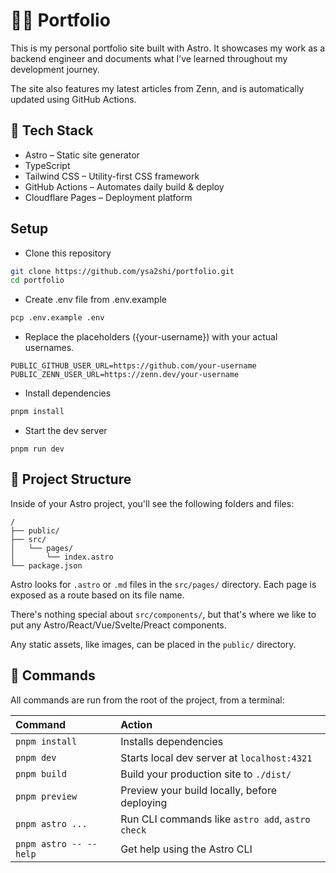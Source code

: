 # 🧑‍💻 Portfolio

This is my personal portfolio site built with Astro.
It showcases my work as a backend engineer and documents what I’ve learned throughout my development journey.

The site also features my latest articles from Zenn, and is automatically updated using GitHub Actions.

## 🔧 Tech Stack

- Astro – Static site generator
- TypeScript
- Tailwind CSS – Utility-first CSS framework
- GitHub Actions – Automates daily build & deploy
- Cloudflare Pages – Deployment platform

## Setup

- Clone this repository

```bash
git clone https://github.com/ysa2shi/portfolio.git
cd portfolio
```

- Create .env file from .env.example

```bash
pcp .env.example .env
```

- Replace the placeholders ({your-username}) with your actual usernames.

``` .env
PUBLIC_GITHUB_USER_URL=https://github.com/your-username
PUBLIC_ZENN_USER_URL=https://zenn.dev/your-username
```

- Install dependencies

```bash
pnpm install
```

- Start the dev server

```
pnpm run dev
```

## 🚀 Project Structure

Inside of your Astro project, you'll see the following folders and files:

```text
/
├── public/
├── src/
│   └── pages/
│       └── index.astro
└── package.json
```

Astro looks for `.astro` or `.md` files in the `src/pages/` directory. Each page is exposed as a route based on its file name.

There's nothing special about `src/components/`, but that's where we like to put any Astro/React/Vue/Svelte/Preact components.

Any static assets, like images, can be placed in the `public/` directory.

## 🧞 Commands

All commands are run from the root of the project, from a terminal:

| Command                   | Action                                           |
| :------------------------ | :----------------------------------------------- |
| `pnpm install`             | Installs dependencies                            |
| `pnpm dev`             | Starts local dev server at `localhost:4321`      |
| `pnpm build`           | Build your production site to `./dist/`          |
| `pnpm preview`         | Preview your build locally, before deploying     |
| `pnpm astro ...`       | Run CLI commands like `astro add`, `astro check` |
| `pnpm astro -- --help` | Get help using the Astro CLI                     |
